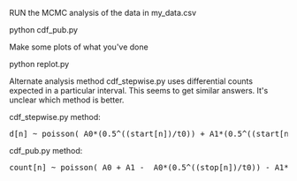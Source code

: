 RUN the MCMC analysis of the data in my_data.csv

python cdf_pub.py  


Make some plots of what you've done

python replot.py

Alternate analysis method cdf_stepwise.py uses differential counts expected in a particular interval.
This seems to get similar answers.  It's unclear which method is better.

cdf_stepwise.py method:
<pre>d[n] ~ poisson( A0*(0.5^((start[n])/t0)) + A1*(0.5^((start[n])/t1)) - A0*(0.5^((stop[n])/t0)) - A1*(0.5^((stop[n])/t1)) + background*delta_t );</pre>


cdf_pub.py method:
<pre>count[n] ~ poisson( A0 + A1 -  A0*(0.5^((stop[n])/t0)) - A1*(0.5^((stop[n])/t1)) + background*stop[n] );</pre>
